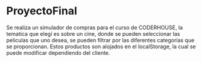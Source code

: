 # ProyectoFinal

Se realiza un simulador de compras para el curso de CODERHOUSE, la tematica que elegí es sobre un cine, donde se pueden seleccionar las peliculas que uno desea,
se pueden filtrar por las diferentes categorias que se proporcionan. Estos productos son alojados en el localStorage, la cual se puede modificar dependiendo del 
cliente.

